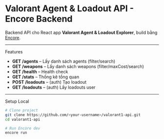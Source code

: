 # Valorant Agent & Loadout API - Encore Backend

Backend API cho React app **Valorant Agent & Loadout Explorer**, build bằng [Encore](https://encore.dev).

---

 Features
- **GET /agents** – Lấy danh sách agents (filter/search)
- **GET /weapons** – Lấy danh sách weapons (filter/maxCost/search)
- **GET /health** – Health check
- **GET /stats** – Thống kê tổng quan
- **POST /loadouts** – (auth) Tạo loadout
- **GET /loadouts** – (auth) Lấy loadouts user

---

 Setup Local
```bash
# Clone project
git clone https://github.com/<your-username>/valorant1-api.git
cd valorant1-api

# Run Encore dev
encore run

